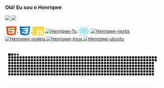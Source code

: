 ### Olá! Eu sou o Henriqwe

 <div>
  <a href="https://github.com/henriqwe">
  <img height="160em" src="https://github-readme-stats.vercel.app/api?username=henriqwe&show_icons=true&theme=dracula&include_all_commits=true&count_private=true"/>
  <img height="160em" src="https://github-readme-stats.vercel.app/api/top-langs/?username=henriqwe&layout=compact&langs_count=7&theme=dracula"/>
</div>
 <div style="display: inline_block"><br>
   <img align="center" alt="Henriqwe-HTML" height="30" width="40" src="https://raw.githubusercontent.com/devicons/devicon/master/icons/html5/html5-original.svg">
 <img align="center" alt="Henriqwe-CSS" height="30" width="40" src="https://raw.githubusercontent.com/devicons/devicon/master/icons/css3/css3-original.svg">
 <img align="center" alt="Henriqwe-Js" height="30" width="40" src="https://raw.githubusercontent.com/devicons/devicon/master/icons/javascript/javascript-plain.svg">
 <img align="center" alt="Henriqwe-Ts" height="30" width="40"  src="https://cdn.jsdelivr.net/gh/devicons/devicon/icons/typescript/typescript-original.svg" />

 <img align="center" alt="Henriqwe-React" height="30" width="40" src="https://raw.githubusercontent.com/devicons/devicon/master/icons/react/react-original.svg">
  <img align="center" alt="Henriqwe-nextjs" height="30" width="40" src="https://cdn.jsdelivr.net/gh/devicons/devicon/icons/nextjs/nextjs-original.svg" />
 <img align="center" alt="Henriqwe-nodejs" height="30" width="40"  src="https://cdn.jsdelivr.net/gh/devicons/devicon/icons/nodejs/nodejs-original.svg" /> 
 <img align="center" alt="Henriqwe-linux" height="30" width="40" src="https://cdn.jsdelivr.net/gh/devicons/devicon/icons/linux/linux-original.svg" />
 <img align="center" alt="Henriqwe-ubuntu" height="30" width="40" src="https://cdn.jsdelivr.net/gh/devicons/devicon/icons/ubuntu/ubuntu-plain.svg" />       </div>
  
  ##

 

  ![Snake animation](https://github.com/henriqwe/henriqwe/blob/output/github-contribution-grid-snake.svg)


